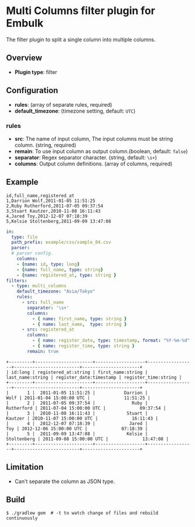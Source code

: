 # Multi Columns filter plugin for Embulk

The filter plugin to split a single column into multiple columns.

## Overview

* **Plugin type**: filter

## Configuration

- **rules**:  (array of separate rules, required)
- **default_timezone**: (timezone setting, default: `UTC`)

### rules

- **src**: The name of input column, The input columns must be string column. (string, required)
- **remain**: To use input column as output column.(boolean, default: `false`)
- **separator**: Regex separator character. (string, default: `\s+`)
- **columns**: Output column definitions. (array of columns, required)

## Example


```csv
id,full_name,registered_at
1,Darrion Wolf,2011-01-05 11:51:25
2,Ruby Rutherford,2011-07-05 09:37:54
3,Stuart Kautzer,2010-11-08 16:11:43
4,Jared Toy,2012-12-07 07:18:39
5,Kelsie Stoltenberg,2011-09-09 13:47:08
```


```yaml
in:
  type: file
  path_prefix: example/csv/sample_04.csv
  parser:
  # parser config.
    columns:
    - {name: id, type: long}
    - {name: full_name, type: string}
    - {name: registered_at, type: string }
filters:
  - type: multi_columns
    default_timezone: "Asia/Tokyo"
    rules:
      - src: full_name
        separater: '\s+'
        columns:
          - { name: first_name, type: string }
          - { name: last_name,  type: string }
      - src: registered_at
        columns:
          - { name: register_date, type: timestamp, format: "%Y-%m-%d" }
          - { name: register_time, type: string }
        remain: true
```


```text
+---------+----------------------+-------------------+------------------+-------------------------+----------------------+
| id:long | registered_at:string | first_name:string | last_name:string | register_date:timestamp | register_time:string |
+---------+----------------------+-------------------+------------------+-------------------------+----------------------+
|       1 |  2011-01-05 11:51:25 |           Darrion |             Wolf | 2011-01-04 15:00:00 UTC |             11:51:25 |
|       2 |  2011-07-05 09:37:54 |              Ruby |       Rutherford | 2011-07-04 15:00:00 UTC |             09:37:54 |
|       3 |  2010-11-08 16:11:43 |            Stuart |          Kautzer | 2010-11-07 15:00:00 UTC |             16:11:43 |
|       4 |  2012-12-07 07:18:39 |             Jared |              Toy | 2012-12-06 15:00:00 UTC |             07:18:39 |
|       5 |  2011-09-09 13:47:08 |            Kelsie |      Stoltenberg | 2011-09-08 15:00:00 UTC |             13:47:08 |
+---------+----------------------+-------------------+------------------+-------------------------+----------------------+
```

## Limitation

* Can't separate the column as JSON type.

## Build

```
$ ./gradlew gem  # -t to watch change of files and rebuild continuously
```

